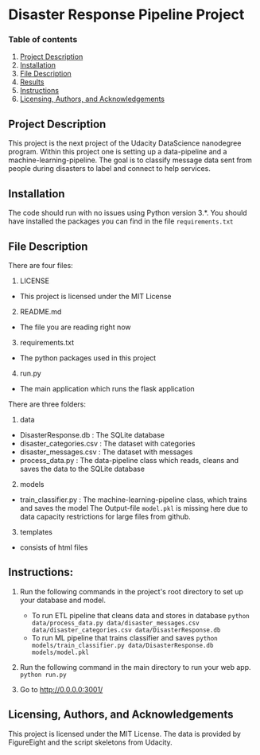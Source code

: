 # Disaster Response Pipeline Project

### Table of contents

1. [Project Description](#motivation)
2. [Installation](#installation)
3. [File Description](#file)
4. [Results](#results)
5. [Instructions](#instructions)
6. [Licensing, Authors, and Acknowledgements](#licensing)

## Project Description <a name="motivation"></a>

This project is the next project of the Udacity DataScience nanodegree program. Within this project one is setting up a 
data-pipeline and a machine-learning-pipeline. The goal is to classify message data sent from people during disasters to 
label and connect to help services.

## Installation <a name="installation"></a>

The code should run with no issues using Python version 3.*. You should have installed the packages you can find in the file
`requirements.txt`

## File Description <a name="file"></a>

There are four files:

1. LICENSE
- This project is licensed under the MIT License

2. README.md
- The file you are reading right now

3. requirements.txt
- The python packages used in this project

4. run.py
- The main application which runs the flask application


There are three folders:

1. data
- DisasterResponse.db       :   The SQLite database
- disaster_categories.csv   :   The dataset with categories
- disaster_messages.csv     :   The dataset with messages
- process_data.py           :   The data-pipeline class which reads, cleans and saves the data to the SQLite database

2. models
- train_classifier.py       :   The machine-learning-pipeline class, which trains and saves the model
The Output-file `model.pkl` is missing here due to data capacity restrictions for large files from github.

3. templates
- consists of html files


## Instructions: <a name="instructions"></a>
1. Run the following commands in the project's root directory to set up your database and model.

    - To run ETL pipeline that cleans data and stores in database
        `python data/process_data.py data/disaster_messages.csv data/disaster_categories.csv data/DisasterResponse.db`
    - To run ML pipeline that trains classifier and saves
        `python models/train_classifier.py data/DisasterResponse.db models/model.pkl`

2. Run the following command in the main directory to run your web app.
    `python run.py`

3. Go to http://0.0.0.0:3001/

## Licensing, Authors, and Acknowledgements <a name="licensing"></a>

This project is licensed under the MIT License. The data is provided by FigureEight and the script skeletons from Udacity.